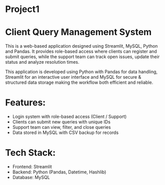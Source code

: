 # Project1
# Client Query Management System
This is a web-based application designed using Streamlit, MySQL, Python and Pandas. It provides role-based access where clients can register and submit queries, while the support team can track open issues, update their status and analyze resolution times.

This application is developed using Python with Pandas for data handling, Streamlit for an interactive user interface and MySQL for secure & structured data storage making the workflow both efficient and reliable.

# Features:
- Login system with role-based access (Client / Support)
- Clients can submit new queries with unique IDs
- Support team can view, filter, and close queries
- Data stored in MySQL with CSV backup for records

# Tech Stack:
- Frontend: Streamlit
- Backend: Python (Pandas, Datetime, Hashlib)
- Database: MySQL
